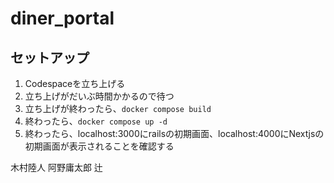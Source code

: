 # diner_portal

## セットアップ
1. Codespaceを立ち上げる
2. 立ち上げがだいぶ時間かかるので待つ
3. 立ち上げが終わったら、`docker compose build`
4. 終わったら、`docker compose up -d`
5. 終わったら、localhost:3000にrailsの初期画面、localhost:4000にNextjsの初期画面が表示されることを確認する

木村陸人
阿野庸太郎
辻